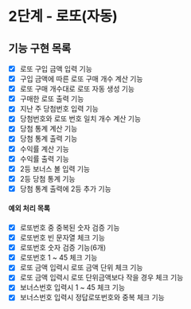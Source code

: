 # 2단계 - 로또(자동)

## 기능 구현 목록
* [X] 로또 구입 금액 입력 기능
* [X] 구입 금액에 따른 로또 구매 개수 계산 기능
* [X] 로또 구매 개수대로 로또 자동 생성 기능
* [X] 구매한 로또 출력 기능
* [X] 지난 주 당첨번호 입력 기능
* [X] 당첨번호와 로또 번호 일치 개수 계산 기능
* [X] 당첨 통계 계산 기능
* [X] 당첨 통계 출력 기능
* [X] 수익률 계산 기능
* [X] 수익률 출력 기능 
* [X] 2등 보너스 볼 입력 기능
* [X] 2등 당첨 통계 기능
* [X] 당첨 통계 출력에 2등 추가 기능

#### 예외 처리 목록
* [X] 로또번호 중 중복된 숫자 검증 기능
* [X] 로또번호 빈 문자열 체크 기능
* [X] 로또번호 숫자 검증 기능(6개) 
* [X] 로또번호 1 ~ 45 체크 기능
* [X] 로또 금액 입력시 로또 금액 단위 체크 기능
* [X] 로또 금액 입력시 로또 단위금액보다 작을 경우 체크 기능
* [X] 보너스번호 입력시 1 ~ 45 체크 기능
* [X] 보너스번호 입력시 정답로또번호와 중복 체크 기능